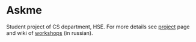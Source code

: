# Askme

Student project of CS department, HSE. For more details see [project](http://wiki.cs.hse.ru/Ask_me_(проект)) page and wiki of [workshops](http://wiki.cs.hse.ru/Ask_me_(семинар)) (in russian).
